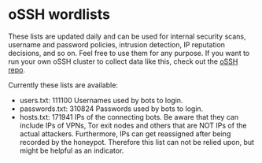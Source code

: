 # oSSH wordlists
These lists are updated daily and can be used for internal security scans, username and password policies, intrusion detection, IP reputation decisions, and so on. Feel free to use them for any purpose. If you want to run your own oSSH cluster to collect data like this, check out the [oSSH repo](https://github.com/toxyl/ossh).  

Currently these lists are available:  
- users.txt: 111100                                                                                                                                                                                                                                                                                                                                                                                                                                                                                                                                                                      Usernames used by bots to login. 
- passwords.txt: 310824                                                                                                                                                                                                                                                                                                                                                                                                                                                                                                                                                                      Passwords used by bots to login. 
- hosts.txt: 171941                                                                                                                                                                                                                                                                                                                                                                                                                                                                                                                                                                      IPs of the connecting bots. Be aware that they can include IPs of VPNs, Tor exit nodes and others that are NOT IPs of the actual attackers. Furthermore, IPs can get reassigned after being recorded by the honeypot. Therefore this list can not be relied upon, but might be helpful as an indicator.
